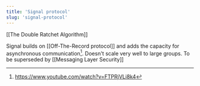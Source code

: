 ```yaml
---
title: 'Signal protocol'
slug: 'signal-protocol'
---
```


[[The Double Ratchet Algorithm]]

Signal builds on [[Off-The-Record protocol]] and adds the capacity for asynchronous communication[^1]. Doesn't scale very well to large groups. To be superseded by [[Messaging Layer Security]]

[^1]: https://www.youtube.com/watch?v=FTPRjVLi8k4